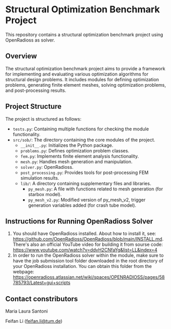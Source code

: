 # Structural Optimization Benchmark Project

This repository contains a structural optimization benchmark project using OpenRadioss as solver.

## Overview

The structural optimization benchmark project aims to provide a framework for implementing and evaluating various optimization algorithms for structural design problems. It includes modules for defining optimization problems, generating finite element meshes, solving optimization problems, and post-processing results.

## Project Structure

The project is structured as follows:

- `tests.py`: Containing multiple functions for checking the module functionality.
- `src/sob/`: The directory containing the core modules of the project.
  - `__init__.py`: Initializes the Python package.
  - `problems.py`: Defines optimization problem classes.
  - `fem.py`: Implements finite element analysis functionality.
  - `mesh.py`: Handles mesh generation and manipulation.
  - `solver.py`: OpenRadioss.
  - `post_processing.py`: Provides tools for post-processing FEM simulation results.
  - `lib/`: A directory containing supplementary files and libraries.
      - `py_mesh.py`: A file with functions related to mesh generation (for starbox model).
      - `py_mesh_v2.py`: Modified version of py_mesh_v2, trigger generation variables added (for crash tube model).

## Instructions for Running OpenRadioss Solver
1. You should have OpenRadioss installed. About how to install it, see: https://github.com/OpenRadioss/OpenRadioss/blob/main/INSTALL.md. There's also an official YouTube video for building it from sourse code: https://www.youtube.com/watch?v=ddvH2CNfaYg&list=LL&index=4
2. In order to run the OpenRadioss solver within the module, make sure to have the job submission tool folder downloaded in the root directory of your OpenRadioss installation. You can obtain this folder from the webpage: https://openradioss.atlassian.net/wiki/spaces/OPENRADIOSS/pages/58785793/Latest+gui+scripts

## Contact constributors
Maria Laura Santoni

Feifan Li (feifan.li@tum.de)
